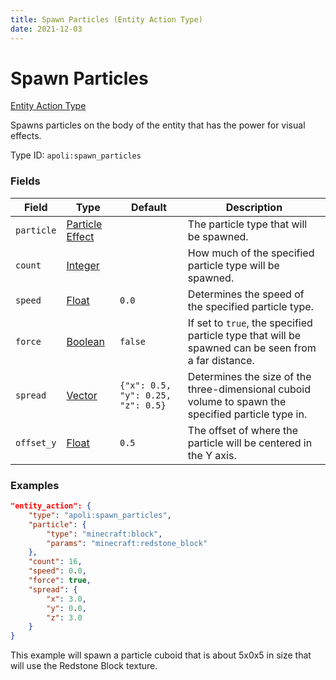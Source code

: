 ```yaml
---
title: Spawn Particles (Entity Action Type)
date: 2021-12-03
---
```


# Spawn Particles

[Entity Action Type](../entity_action_types.md)

Spawns particles on the body of the entity that has the power for visual effects.

Type ID: `apoli:spawn_particles`


### Fields

Field | Type | Default | Description
------|------|---------|------------
`particle` | [Particle Effect](../data_types/particle_effect.md) | | The particle type that will be spawned.
`count` | [Integer](../data_types/integer.md) | | How much of the specified particle type will be spawned.
`speed` | [Float](../data_types/float.md) | `0.0` | Determines the speed of the specified particle type.
`force` | [Boolean](../data_types/boolean.md) | `false` | If set to `true`, the specified particle type that will be spawned can be seen from a far distance.
`spread` | [Vector](../data_types/vector.md) | `{"x": 0.5, "y": 0.25, "z": 0.5}` | Determines the size of the three-dimensional cuboid volume to spawn the specified particle type in.
`offset_y` | [Float](../data_types/float.md) | `0.5` | The offset of where the particle will be centered in the Y axis.


### Examples

```json
"entity_action": {
    "type": "apoli:spawn_particles",
    "particle": {
        "type": "minecraft:block",
        "params": "minecraft:redstone_block"
    },
    "count": 16,
    "speed": 0.0,
    "force": true,
    "spread": {
        "x": 3.0,
        "y": 0.0,
        "z": 3.0
    }
}
```

This example will spawn a particle cuboid that is about 5x0x5 in size that will use the Redstone Block texture.
